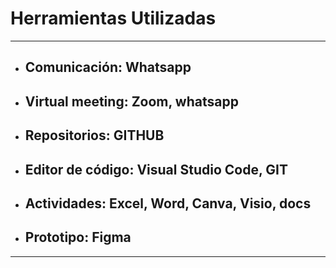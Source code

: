 # Herramientas Utilizadas
---
- ## Comunicación: Whatsapp
- ## Virtual meeting: Zoom, whatsapp
- ## Repositorios: GITHUB
- ## Editor de código: Visual Studio Code, GIT
- ## Actividades: Excel, Word, Canva, Visio, docs
- ## Prototipo: Figma
- ---
